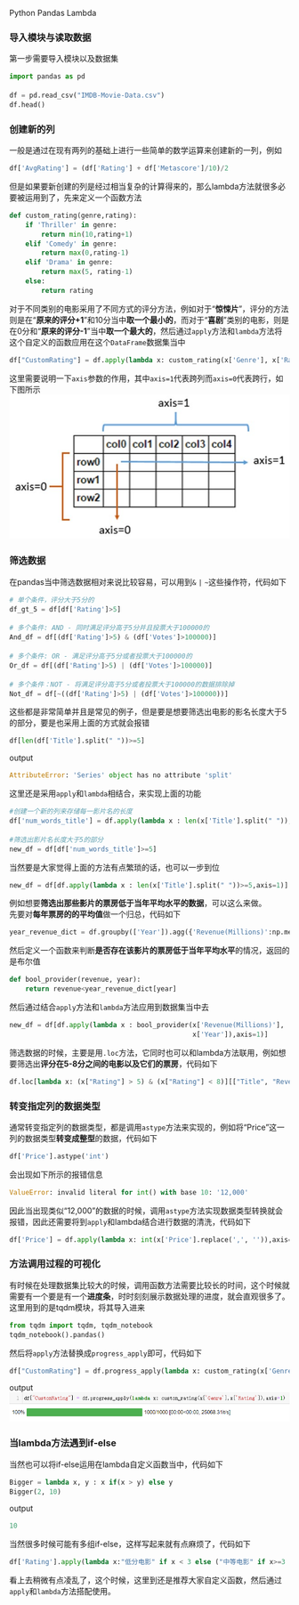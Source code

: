 Python Pandas Lambda
<a name="Hbabv"></a>
### 导入模块与读取数据
第一步需要导入模块以及数据集
```python
import pandas as pd

df = pd.read_csv("IMDB-Movie-Data.csv")
df.head()
```
<a name="RJjed"></a>
### 创建新的列
一般是通过在现有两列的基础上进行一些简单的数学运算来创建新的一列，例如
```python
df['AvgRating'] = (df['Rating'] + df['Metascore']/10)/2
```
但是如果要新创建的列是经过相当复杂的计算得来的，那么lambda方法就很多必要被运用到了，先来定义一个函数方法
```python
def custom_rating(genre,rating):
    if 'Thriller' in genre:
        return min(10,rating+1)
    elif 'Comedy' in genre:
        return max(0,rating-1)
    elif 'Drama' in genre:
        return max(5, rating-1)
    else:
        return rating
```
对于不同类别的电影采用了不同方式的评分方法，例如对于“**惊悚片**”，评分的方法则是在“**原来的评分+1**”和10分当中**取一个最小的**，而对于“**喜剧**”类别的电影，则是在0分和“**原来的评分-1**”当中**取一个最大的**，然后通过`apply`方法和`lambda`方法将这个自定义的函数应用在这个`DataFrame`数据集当中
```python
df["CustomRating"] = df.apply(lambda x: custom_rating(x['Genre'], x['Rating']), axis = 1)
```
这里需要说明一下`axis`参数的作用，其中`axis=1`代表跨列而`axis=0`代表跨行，如下图所示<br />![](./img/1645888806510-ea1cbc7a-10e5-40ea-b84d-ce842d76272e.png)
<a name="U0enZ"></a>
### 筛选数据
在pandas当中筛选数据相对来说比较容易，可以用到`&` `|` `~`这些操作符，代码如下
```python
# 单个条件，评分大于5分的
df_gt_5 = df[df['Rating']>5]

# 多个条件: AND - 同时满足评分高于5分并且投票大于100000的
And_df = df[(df['Rating']>5) & (df['Votes']>100000)]

# 多个条件: OR - 满足评分高于5分或者投票大于100000的
Or_df = df[(df['Rating']>5) | (df['Votes']>100000)]

# 多个条件：NOT - 将满足评分高于5分或者投票大于100000的数据排除掉
Not_df = df[~((df['Rating']>5) | (df['Votes']>100000))]
```
这些都是非常简单并且是常见的例子，但是要是想要筛选出电影的影名长度大于5的部分，要是也采用上面的方式就会报错
```python
df[len(df['Title'].split(" "))>=5]
```
output
```python
AttributeError: 'Series' object has no attribute 'split'
```
这里还是采用`apply`和`lambda`相结合，来实现上面的功能
```python
#创建一个新的列来存储每一影片名的长度
df['num_words_title'] = df.apply(lambda x : len(x['Title'].split(" ")),axis=1)

#筛选出影片名长度大于5的部分
new_df = df[df['num_words_title']>=5]
```
当然要是大家觉得上面的方法有点繁琐的话，也可以一步到位
```python
new_df = df[df.apply(lambda x : len(x['Title'].split(" "))>=5,axis=1)]
```
例如想要**筛选出那些影片的票房低于当年平均水平的数据**，可以这么来做。<br />先要对**每年票房的的平均值**做一个归总，代码如下
```python
year_revenue_dict = df.groupby(['Year']).agg({'Revenue(Millions)':np.mean}).to_dict()['Revenue(Millions)']
```
然后定义一个函数来判断**是否存在该影片的票房低于当年平均水平**的情况，返回的是布尔值
```python
def bool_provider(revenue, year):
    return revenue<year_revenue_dict[year]
```
然后通过结合`apply`方法和`lambda`方法应用到数据集当中去
```python
new_df = df[df.apply(lambda x : bool_provider(x['Revenue(Millions)'],
                                              x['Year']),axis=1)]
```
筛选数据的时候，主要是用`.loc`方法，它同时也可以和lambda方法联用，例如想要筛选出**评分在5-8分之间的电影以及它们的票房**，代码如下
```python
df.loc[lambda x: (x["Rating"] > 5) & (x["Rating"] < 8)][["Title", "Revenue (Millions)"]]
```
<a name="YNxtW"></a>
### 转变指定列的数据类型
通常转变指定列的数据类型，都是调用`astype`方法来实现的，例如将“Price”这一列的数据类型**转变成整型**的数据，代码如下
```python
df['Price'].astype('int')
```
会出现如下所示的报错信息
```python
ValueError: invalid literal for int() with base 10: '12,000'
```
因此当出现类似“12,000”的数据的时候，调用`astype`方法实现数据类型转换就会报错，因此还需要将到`apply`和lambda结合进行数据的清洗，代码如下
```python
df['Price'] = df.apply(lambda x: int(x['Price'].replace(',', '')),axis=1)
```
<a name="C6AnD"></a>
### 方法调用过程的可视化
有时候在处理数据集比较大的时候，调用函数方法需要比较长的时间，这个时候就需要有一个要是有一个**进度条**，时时刻刻展示数据处理的进度，就会直观很多了。<br />这里用到的是tqdm模块，将其导入进来
```python
from tqdm import tqdm, tqdm_notebook
tqdm_notebook().pandas()
```
然后将`apply`方法替换成`progress_apply`即可，代码如下
```python
df["CustomRating"] = df.progress_apply(lambda x: custom_rating(x['Genre'],x['Rating']),axis=1)
```
output<br />![](./img/1645888806588-550bdaad-bfb1-4332-a68e-fcc9d3a8016f.png)
<a name="pbJeM"></a>
### 当lambda方法遇到if-else
当然也可以将if-else运用在lambda自定义函数当中，代码如下
```python
Bigger = lambda x, y : x if(x > y) else y
Bigger(2, 10)
```
output
```python
10
```
当然很多时候可能有多组if-else，这样写起来就有点麻烦了，代码如下
```python
df['Rating'].apply(lambda x:"低分电影" if x < 3 else ("中等电影" if x>=3 and x < 5 else("高分电影" if x>=8 else "值得观看")))
```
看上去稍微有点凌乱了，这个时候，这里到还是推荐大家自定义函数，然后通过`apply`和`lambda`方法搭配使用。
